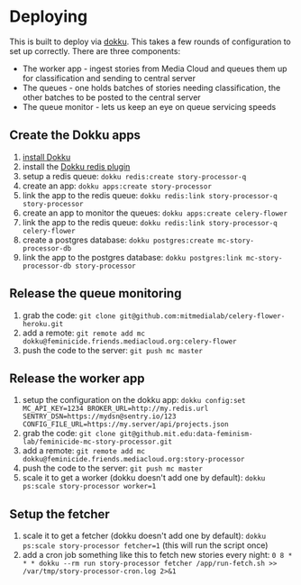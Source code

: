 Deploying
=========

This is built to deploy via [dokku](http://dokku.viewdocs.io/dokku/). This takes a few rounds of configuration to set up
correctly. There are three components:
* The worker app - ingest stories from Media Cloud and queues them up for classification and sending to central server
* The queues - one holds batches of stories needing classification, the other batches to be posted to the central server
* The queue monitor - lets us keep an eye on queue servicing speeds

Create the Dokku apps
---------------------

1. [install Dokku](http://dokku.viewdocs.io/dokku/getting-started/installation/)
2. install the [Dokku redis plugin](https://github.com/dokku/dokku-redis) 
3. setup a redis queue: `dokku redis:create story-processor-q`
4. create an app: `dokku apps:create story-processor`
5. link the app to the redis queue: `dokku redis:link story-processor-q story-processor`
6. create an app to monitor the queues: `dokku apps:create celery-flower`
7. link the app to the redis queue: `dokku redis:link story-processor-q celery-flower`
8. create a postgres database: `dokku postgres:create mc-story-processor-db`
9. link the app to the postgres database: `dokku postgres:link mc-story-processor-db story-processor`

Release the queue monitoring
----------------------------

1. grab the code: `git clone git@github.com:mitmedialab/celery-flower-heroku.git`
2. add a remote: `git remote add mc dokku@feminicide.friends.mediacloud.org:celery-flower`   
3. push the code to the server: `git push mc master`

Release the worker app
----------------------

1. setup the configuration on the dokku app: `dokku config:set MC_API_KEY=1234 BROKER_URL=http://my.redis.url SENTRY_DSN=https://mydsn@sentry.io/123 CONFIG_FILE_URL=https://my.server/api/projects.json`
2. grab the code: `git clone git@github.mit.edu:data-feminism-lab/feminicide-mc-story-processor.git`
3. add a remote: `git remote add mc dokku@feminicide.friends.mediacloud.org:story-processor`
4. push the code to the server: `git push mc master`
5. scale it to get a worker (dokku doesn't add one by default): `dokku ps:scale story-processor worker=1`

Setup the fetcher
-----------------

1. scale it to get a fetcher (dokku doesn't add one by default): `dokku ps:scale story-processor fetcher=1` (this will run the script once)
2. add a cron job something like this to fetch new stories every night: `0 8 * * * dokku --rm run story-processor fetcher /app/run-fetch.sh >> /var/tmp/story-processor-cron.log 2>&1`

